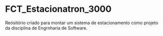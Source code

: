 # FCT_Estacionatron_3000

Reósitório criado para montar um sistema de estacionamento como projeto da disciplina de Engrnharia de Software.
